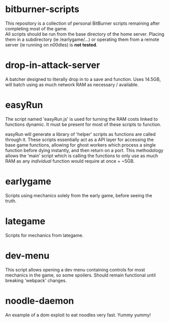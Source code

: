 # bitburner-scripts
This repository is a collection of personal BitBurner scripts remaining after completing most of the game.  
All scripts should be run from the base directory of the home server. Placing them in a subdirectory (ie /earlygame/...) or operating them from a remote server (ie running on n00dles) is **not tested**.

# drop-in-attack-server
A batcher designed to literally drop in to a save and function. Uses 14.5GB, will batch using as much network RAM as necessary / available.

# easyRun
The script named 'easyRun.js' is used for turning the RAM costs linked to functions dynamic. It must be present for most of these scripts to function.  

easyRun will generate a library of 'helper' scripts as functions are called through it. These scripts essentially act as a API layer for accessing the base game functions, allowing for ghost workers which process a single function before dying instantly, and then return on a port. This methodology allows the 'main' script which is calling the functions to only use as much RAM as any _individual_ function would require at once + ~5GB. 

# earlygame
Scripts using mechanics solely from the early game, before seeing the truth.

# lategame
Scripts for mechanics from lategame.
 
# dev-menu
This script allows opening a dev menu containing controls for most mechanics in the game, so some spoilers. Should remain functional until breaking 'webpack' changes.

# noodle-daemon
An example of a dom exploit to eat noodles very fast. Yummy yummy!
